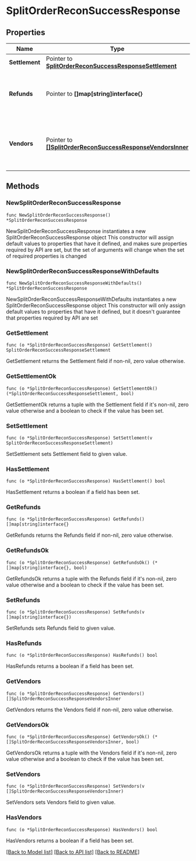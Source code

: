 # SplitOrderReconSuccessResponse

## Properties

Name | Type | Description | Notes
------------ | ------------- | ------------- | -------------
**Settlement** | Pointer to [**SplitOrderReconSuccessResponseSettlement**](SplitOrderReconSuccessResponseSettlement.md) |  | [optional] 
**Refunds** | Pointer to **[]map[string]interface{}** | List of refunds associated with the order, if any. | [optional] 
**Vendors** | Pointer to [**[]SplitOrderReconSuccessResponseVendorsInner**](SplitOrderReconSuccessResponseVendorsInner.md) | List of vendor settlements associated with the split settlement. | [optional] 

## Methods

### NewSplitOrderReconSuccessResponse

`func NewSplitOrderReconSuccessResponse() *SplitOrderReconSuccessResponse`

NewSplitOrderReconSuccessResponse instantiates a new SplitOrderReconSuccessResponse object
This constructor will assign default values to properties that have it defined,
and makes sure properties required by API are set, but the set of arguments
will change when the set of required properties is changed

### NewSplitOrderReconSuccessResponseWithDefaults

`func NewSplitOrderReconSuccessResponseWithDefaults() *SplitOrderReconSuccessResponse`

NewSplitOrderReconSuccessResponseWithDefaults instantiates a new SplitOrderReconSuccessResponse object
This constructor will only assign default values to properties that have it defined,
but it doesn't guarantee that properties required by API are set

### GetSettlement

`func (o *SplitOrderReconSuccessResponse) GetSettlement() SplitOrderReconSuccessResponseSettlement`

GetSettlement returns the Settlement field if non-nil, zero value otherwise.

### GetSettlementOk

`func (o *SplitOrderReconSuccessResponse) GetSettlementOk() (*SplitOrderReconSuccessResponseSettlement, bool)`

GetSettlementOk returns a tuple with the Settlement field if it's non-nil, zero value otherwise
and a boolean to check if the value has been set.

### SetSettlement

`func (o *SplitOrderReconSuccessResponse) SetSettlement(v SplitOrderReconSuccessResponseSettlement)`

SetSettlement sets Settlement field to given value.

### HasSettlement

`func (o *SplitOrderReconSuccessResponse) HasSettlement() bool`

HasSettlement returns a boolean if a field has been set.

### GetRefunds

`func (o *SplitOrderReconSuccessResponse) GetRefunds() []map[string]interface{}`

GetRefunds returns the Refunds field if non-nil, zero value otherwise.

### GetRefundsOk

`func (o *SplitOrderReconSuccessResponse) GetRefundsOk() (*[]map[string]interface{}, bool)`

GetRefundsOk returns a tuple with the Refunds field if it's non-nil, zero value otherwise
and a boolean to check if the value has been set.

### SetRefunds

`func (o *SplitOrderReconSuccessResponse) SetRefunds(v []map[string]interface{})`

SetRefunds sets Refunds field to given value.

### HasRefunds

`func (o *SplitOrderReconSuccessResponse) HasRefunds() bool`

HasRefunds returns a boolean if a field has been set.

### GetVendors

`func (o *SplitOrderReconSuccessResponse) GetVendors() []SplitOrderReconSuccessResponseVendorsInner`

GetVendors returns the Vendors field if non-nil, zero value otherwise.

### GetVendorsOk

`func (o *SplitOrderReconSuccessResponse) GetVendorsOk() (*[]SplitOrderReconSuccessResponseVendorsInner, bool)`

GetVendorsOk returns a tuple with the Vendors field if it's non-nil, zero value otherwise
and a boolean to check if the value has been set.

### SetVendors

`func (o *SplitOrderReconSuccessResponse) SetVendors(v []SplitOrderReconSuccessResponseVendorsInner)`

SetVendors sets Vendors field to given value.

### HasVendors

`func (o *SplitOrderReconSuccessResponse) HasVendors() bool`

HasVendors returns a boolean if a field has been set.


[[Back to Model list]](../README.md#documentation-for-models) [[Back to API list]](../README.md#documentation-for-api-endpoints) [[Back to README]](../README.md)


